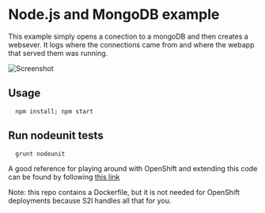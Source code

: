 # Node.js and MongoDB example
This example simply opens a conection to a mongoDB and then creates a websever.  It logs where the connections came from and where the webapp that served them was running.

![Screenshot](./.screens/screenshot.png?raw=true)

## Usage
      npm install; npm start
## Run nodeunit tests
      grunt nodeunit
      
A good reference for playing around with OpenShift and extending this code can be found by following [this link][1]

Note: this repo contains a Dockerfile, but it is not needed for OpenShift deployments because S2I handles all that for you.

[1]: http://training.runcloudrun.com/roadshow/07-databases.md.html
